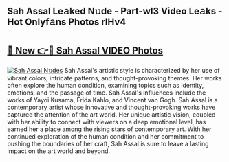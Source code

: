 ## Sah Assal Le𝚊ked N𝚞de - Part-wI3 Video Le𝚊ks - Hot Onlyf𝚊ns Photos rlHv4

# <h2><a href="http://ab45700.deff.icu/?id=Sah+Assal">🔗 New 👉🔴 Sah Assal VIDEO Photos</a></h2>

[![Sah Assal N𝚞des](https://i.imgur.com/rIISA9y.gif)](http://ab45700.deff.icu/?id=Sah+Assal)
Sah Assal's artistic style is characterized by her use of vibrant colors, intricate patterns, and thought-provoking themes. Her works often explore the human condition, examining topics such as identity, emotions, and the passage of time. Sah Assal's influences include the works of Yayoi Kusama, Frida Kahlo, and Vincent van Gogh. Sah Assal is a contemporary artist whose innovative and thought-provoking works have captured the attention of the art world. Her unique artistic vision, coupled with her ability to connect with viewers on a deep emotional level, has earned her a place among the rising stars of contemporary art. With her continued exploration of the human condition and her commitment to pushing the boundaries of her craft, Sah Assal is sure to leave a lasting impact on the art world and beyond.
